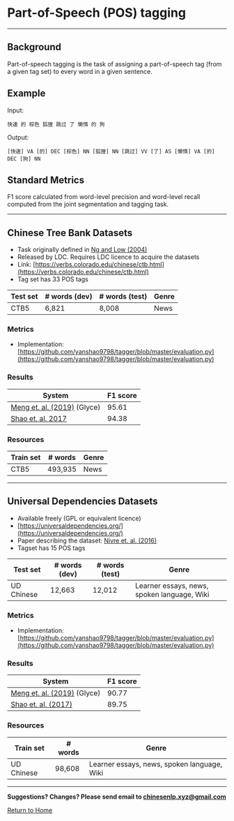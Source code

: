 # Part-of-Speech (POS) tagging

---

## Background

Part-of-speech tagging is the task of assigning a part-of-speech tag (from a given tag set) to every word in a given sentence. 

## Example

Input:

```
快速 的 棕色 狐狸 跳过 了 懒惰 的 狗
```

Output:

```
[快速] VA [的] DEC [棕色] NN [狐狸] NN [跳过] VV [了] AS [懒惰] VA [的] DEC [狗] NN
```

## Standard Metrics

F1 score calculated from word-level precision and word-level recall computed from the joint segmentation and tagging task. 


---

## Chinese Tree Bank Datasets 

* Task originally defined in [Ng and Low (2004)](http://citeseerx.ist.psu.edu/viewdoc/download?doi=10.1.1.477.8384&rep=rep1&type=pdf)
* Released by LDC. Requires LDC licence to acquire the datasets
* Link: [https://verbs.colorado.edu/chinese/ctb.html](https://verbs.colorado.edu/chinese/ctb.html) 
* Tag set has 33 POS tags

  
| Test set| # words (dev)  | # words (test) | Genre |
| --- | --- | --- | --- |
| CTB5| 6,821 | 8,008 | News |  
  
### Metrics

* Implementation: [https://github.com/yanshao9798/tagger/blob/master/evaluation.py](https://github.com/yanshao9798/tagger/blob/master/evaluation.py) 

### Results

| System | F1 score |
| --- | --- |
| [Meng et. al. (2019)](https://arxiv.org/pdf/1901.10125.pdf) (Glyce)| 95.61 |
| [Shao et. al. 2017](http://www.aclweb.org/anthology/I17-1018) | 94.38 |
 
### Resources

  | Train set| # words | Genre |
  | --- | --- | --- |
  | CTB5 | 493,935  | News |
 
---

## Universal Dependencies Datasets 

* Available freely (GPL or equivalent licence)
* [https://universaldependencies.org/](https://universaldependencies.org/) 
* Paper describing the dataset: [Nivre et. al. (2016)](http://www.petrovi.de/data/lrec16.pdf)
* Tagset has 15 POS tags

  
| Test set| # words (dev) | # words (test) | Genre |
| --- | --- | --- | --- |
| UD Chinese | 12,663 | 12,012 | Learner essays, news, spoken language, Wiki |
  
### Metrics

* Implementation: [https://github.com/yanshao9798/tagger/blob/master/evaluation.py](https://github.com/yanshao9798/tagger/blob/master/evaluation.py) 

### Results

| System | F1 score|
| --- | --- |
| [Meng et. al. (2019)](https://arxiv.org/pdf/1901.10125.pdf) (Glyce)| 90.77 |
| [Shao et. al. (2017)](http://www.aclweb.org/anthology/I17-1018) | 89.75 |
 
### Resources

|Train set | # words | Genre |
| --- | --- | --- |
| UD Chinese | 98,608  | Learner essays, news, spoken language, Wiki |

---


**Suggestions? Changes? Please send email to [chinesenlp.xyz@gmail.com](mailto:chinesenlp.xyz@gmail.com)**

[Return to Home](../index.md)

